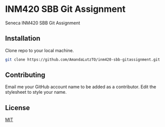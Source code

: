 # INM420 SBB Git Assignment

Seneca INM420 SBB Git Assignment

## Installation

Clone repo to your local machine.

```bash
git clone https://github.com/AmandaLutzTO/inm420-sbb-gitassignment.git
```

## Contributing
Email me your GitHub account name to be added as a contributor. Edit the stylesheet to style your name.

## License
[MIT](https://choosealicense.com/licenses/mit/)